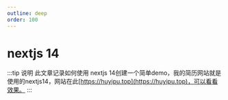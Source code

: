 ```yaml
---
outline: deep
order: 100
---
```


# nextjs 14

<ArticleMetadata />

:::tip 说明
此文章记录如何使用 nextjs 14创建一个简单demo，我的简历网站就是使用的nextjs14，网站在此[https://huyipu.top](https://huyipu.top)，可以看看效果。
:::

<LastUpdated time="2024/11/5 15:33:20"/>
